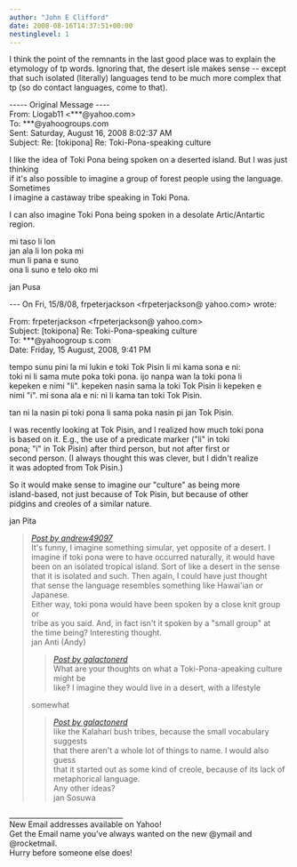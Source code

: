 ```yaml
---
author: "John E Clifford"
date: 2008-08-16T14:37:51+00:00
nestinglevel: 1
---
```

I think the point of the remnants in the last good place was to explain the etymology of tp words. Ignoring that, the desert isle makes sense -- except that such isolated (literally) languages tend to be much more complex that tp (so do contact languages, come to that).  
  
  
  
\----- Original Message ----  
From: Liogab11 <\*\*\*@yahoo.com>  
To: \*\*\*@yahoogroups.com  
Sent: Saturday, August 16, 2008 8:02:37 AM  
Subject: Re: \[tokipona\] Re: Toki-Pona-speaking culture  
  
  
I like the idea of Toki Pona being spoken on a deserted island. But I was just thinking  
if it's also possible to imagine a group of forest people using the language. Sometimes  
I imagine a castaway tribe speaking in Toki Pona.  
  
I can also imagine Toki Pona being spoken in a desolate Artic/Antartic region.  
  
mi taso li lon  
jan ala li lon poka mi  
mun li pana e suno  
ona li suno e telo oko mi  
  
jan Pusa  
  
  
  
  
\--- On Fri, 15/8/08, frpeterjackson <frpeterjackson@ yahoo.com> wrote:  
  
From: frpeterjackson <frpeterjackson@ yahoo.com>  
Subject: \[tokipona\] Re: Toki-Pona-speaking culture  
To: \*\*\*@yahoogroup s.com  
Date: Friday, 15 August, 2008, 9:41 PM  
  
  
tempo sunu pini la mi lukin e toki Tok Pisin li mi kama sona e ni:  
toki ni li sama mute poka toki pona. ijo nanpa wan la toki pona li  
kepeken e nimi "li". kepeken nasin sama la toki Tok Pisin li kepeken e  
nimi "i". mi sona ala e ni: ni li kama tan toki Tok Pisin.  
  
tan ni la nasin pi toki pona li sama poka nasin pi jan Tok Pisin.  
  
I was recently looking at Tok Pisin, and I realized how much toki pona  
is based on it. E.g., the use of a predicate marker ("li" in toki  
pona; "i" in Tok Pisin) after third person, but not after first or  
second person. (I always thought this was clever, but I didn't realize  
it was adopted from Tok Pisin.)  
  
So it would make sense to imagine our "culture" as being more  
island-based, not just because of Tok Pisin, but because of other  
pidgins and creoles of a similar nature.  
  
jan Pita  

> [_Post by andrew49097_](/gjxvkZAY/toki-pona-speaking-culture#post2)  
> It's funny, I imagine something simular, yet opposite of a desert. I  
> imagine if toki pona were to have occurred naturally, it would have  
> been on an isolated tropical island. Sort of like a desert in the sense  
> that it is isolated and such. Then again, I could have just thought  
> that sense the language resembles something like Hawai'ian or Japanese.  
> Either way, toki pona would have been spoken by a close knit group or  
> tribe as you said. And, in fact isn't it spoken by a "small group" at  
> the time being? Interesting thought.  
> jan Anti (Andy)  
> 
> > [_Post by galactonerd_](/gjxvkZAY/toki-pona-speaking-culture#post1)  
> > What are your thoughts on what a Toki-Pona-apeaking culture might be  
> > like? I imagine they would live in a desert, with a lifestyle  
> > 
> 
> somewhat  
> 
> > [_Post by galactonerd_](/gjxvkZAY/toki-pona-speaking-culture#post1)  
> > like the Kalahari bush tribes, because the small vocabulary suggests  
> > that there aren't a whole lot of things to name. I would also guess  
> > that it started out as some kind of creole, because of its lack of  
> > metaphorical language.  
> > Any other ideas?  
> > jan Sosuwa  
> > 
> 
> 

\_\_\_\_\_\_\_\_\_\_\_\_\_\_\_\_\_\_\_\_\_\_\_\_\_\_\_\_\_\_\_\_  
New Email addresses available on Yahoo!  
Get the Email name you've always wanted on the new @ymail and @rocketmail.  
Hurry before someone else does!